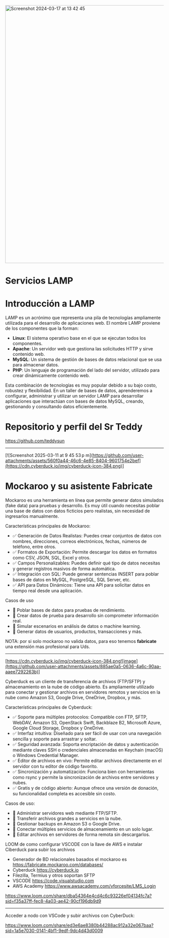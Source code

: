 

<img width="821" alt="Screenshot 2024-03-17 at 13 42 45" src="https://github.com/user-attachments/assets/f9db5bad-fcca-42da-86c0-8797d8042396" />

# Servicios LAMP

# Introducción a LAMP

LAMP es un acrónimo que representa una pila de tecnologías ampliamente utilizada para el desarrollo de aplicaciones web. El nombre LAMP proviene de los componentes que la forman:

- **Linux**: El sistema operativo base en el que se ejecutan todos los componentes.
- **Apache**: Un servidor web que gestiona las solicitudes HTTP y sirve contenido web.
- **MySQL**: Un sistema de gestión de bases de datos relacional que se usa para almacenar datos.
- **PHP**: Un lenguaje de programación del lado del servidor, utilizado para crear dinámicamente contenido web.

Esta combinación de tecnologías es muy popular debido a su bajo costo, robustez y flexibilidad. En un taller de bases de datos, aprenderemos a configurar, administrar y utilizar un servidor LAMP para desarrollar aplicaciones que interactúan con bases de datos MySQL, creando, gestionando y consultando datos eficientemente.


# Repositorio y perfil del Sr Teddy

https://github.com/teddysun


----

[![Screenshot 2025-03-11 at 9 45 53 p m](https://github.com/user-attachments/assets/560f0a44-46c6-4e85-8404-9601754e2bef](https://cdn.cyberduck.io/img/cyberduck-icon-384.png)]

# Mockaroo y su asistente Fabricate

Mockaroo es una herramienta en línea que permite generar datos simulados (fake data) para pruebas y desarrollo. Es muy útil cuando necesitas poblar una base de datos con datos ficticios pero realistas, sin necesidad de ingresarlos manualmente.

Características principales de Mockaroo:

- ✅ Generación de Datos Realistas: Puedes crear conjuntos de datos con nombres, direcciones, correos electrónicos, fechas, números de teléfono, entre otros.
- ✅ Formatos de Exportación: Permite descargar los datos en formatos como CSV, JSON, SQL, Excel y otros.
- ✅ Campos Personalizables: Puedes definir qué tipo de datos necesitas y generar registros masivos de forma automática.
- ✅ Integración con SQL: Puede generar sentencias INSERT para poblar bases de datos en MySQL, PostgreSQL, SQL Server, etc.
- ✅ API para Datos Dinámicos: Tiene una API para solicitar datos en tiempo real desde una aplicación.

Casos de uso
- 🔹 Poblar bases de datos para pruebas de rendimiento.
- 🔹 Crear datos de prueba para desarrollo sin comprometer información real.
- 🔹 Simular escenarios en análisis de datos o machine learning.
- 🔹 Generar datos de usuarios, productos, transacciones y más.

NOTA: por si solo mockaroo no valida datos, para eso tenemos **fabricate** una extensión mas profesional para Uds.

---


[https://cdn.cyberduck.io/img/cyberduck-icon-384.png![image](https://github.com/user-attachments/assets/885ae0a5-0636-4a6c-90aa-aaee7292263b)]

Cyberduck es un cliente de transferencia de archivos (FTP/SFTP) y almacenamiento en la nube de código abierto. Es ampliamente utilizado para conectar y gestionar archivos en servidores remotos y servicios en la nube como Amazon S3, Google Drive, OneDrive, Dropbox, y más.

Características principales de Cyberduck:
- ✅ Soporte para múltiples protocolos: Compatible con FTP, SFTP, WebDAV, Amazon S3, OpenStack Swift, Backblaze B2, Microsoft Azure, Google Cloud Storage, Dropbox y OneDrive.
- ✅ Interfaz intuitiva: Diseñado para ser fácil de usar con una navegación sencilla y soporte para arrastrar y soltar.
- ✅ Seguridad avanzada: Soporta encriptación de datos y autenticación mediante claves SSH o credenciales almacenadas en Keychain (macOS) o Windows Credential Manager.
- ✅ Editor de archivos en vivo: Permite editar archivos directamente en el servidor con tu editor de código favorito.
- ✅ Sincronización y automatización: Funciona bien con herramientas como rsync y permite la sincronización de archivos entre servidores y nubes.
- ✅ Gratis y de código abierto: Aunque ofrece una versión de donación, su funcionalidad completa es accesible sin costo.

Casos de uso:
- 🔹 Administrar servidores web mediante FTP/SFTP.
- 🔹 Transferir archivos grandes a servicios en la nube.
- 🔹 Gestionar backups en Amazon S3 o Google Drive.
- 🔹 Conectar múltiples servicios de almacenamiento en un solo lugar.
- 🔹 Editar archivos en servidores de forma remota sin descargarlos.




LOOM de como configurar VSCODE con la llave de AWS e instalar Ciberduck para subir los archivos
- Generador de BD relacionales basados el mockaroo es https://fabricate.mockaroo.com/databases/
- Cyberduck https://cyberduck.io
- Filezilla, Termius y otros soportan SFTP
- VSCODE https://code.visualstudio.com
- AWS Academy https://www.awsacademy.com/vforcesite/LMS_Login

https://www.loom.com/share/dba54364e4cd4c6c93226ef04134fc7a?sid=f35a37ff-fec8-4a03-ae42-90cf196db9d9

---
Acceder a nodo con VSCode y subir archivos con CyberDuck:

https://www.loom.com/share/ed3e6ae8380b44288ac912a32e067baa?sid=1a5e7030-0141-4bf1-9edf-9dc4d43d0009


